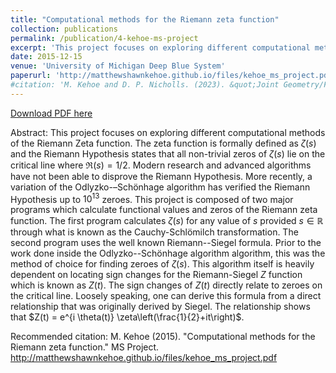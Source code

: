 ```yaml
---
title: "Computational methods for the Riemann zeta function"
collection: publications
permalink: /publication/4-kehoe-ms-project
excerpt: 'This project focuses on exploring different computational methods of the Riemann Zeta function. The zeta function is formally defined as $\zeta(s)$ and the Riemann Hypothesis states that all non-trivial zeros of $\zeta(s)$ lie on the critical line where $\Re(s) = 1/2$. Modern research and advanced algorithms have not been able to disprove the Riemann Hypothesis. More recently, a variation of the Odlyzko-–Schönhage algorithm has verified the Riemann Hypothesis up to $10^{13}$ zeroes. This project is composed of two major programs which calculate functional values and zeros of the Riemann zeta function. The first program calculates $\zeta(s)$ for any value of $s$ provided $s\in\mathbb{R}$ through what is known as the Cauchy-Schlömilch transformation. The second program uses the well known Riemann--Siegel formula. Prior to the work done inside the Odlyzko--Schönhage algorithm algorithm, this was the method of choice for finding zeroes of $\zeta(s)$. This algorithm itself is heavily dependent on locating sign changes for the Riemann-Siegel $Z$ function which is known as $Z(t)$. The sign changes of $Z(t)$ directly relate to zeroes on the critical line. Loosely speaking, one can derive this formula from a direct relationship that was originally derived by Siegel. The relationship shows that $Z(t) = e^{i \theta(t)} \zeta\left(\frac{1}{2}+it\right)$.'
date: 2015-12-15
venue: 'University of Michigan Deep Blue System'
paperurl: 'http://matthewshawnkehoe.github.io/files/kehoe_ms_project.pdf'
#citation: 'M. Kehoe and D. P. Nicholls. (2023). &quot;Joint Geometry/Frequency Analyticity of Fields Scattered by Periodic Layered Media.&quot; <i>SIAM Journal on Mathematical Analysis</i>.'
---
```


[Download PDF here](http://matthewshawnkehoe.github.io/files/kehoe_ms_project.pdf)

Abstract: This project focuses on exploring different computational methods of the Riemann Zeta function. The zeta function is formally defined as $\zeta(s)$ and the Riemann Hypothesis states that all non-trivial zeros of $\zeta(s)$ lie on the critical line where $\Re(s) = 1/2$. Modern research and advanced algorithms have not been able to disprove the Riemann Hypothesis. More recently, a variation of the Odlyzko-–Schönhage algorithm has verified the Riemann Hypothesis up to $10^{13}$ zeroes. This project is composed of two major programs which calculate functional values and zeros of the Riemann zeta function. The first program calculates $\zeta(s)$ for any value of $s$ provided $s\in\mathbb{R}$ through what is known as the Cauchy-Schlömilch transformation. The second program uses the well known Riemann--Siegel formula. Prior to the work done inside the Odlyzko--Schönhage algorithm algorithm, this was the method of choice for finding zeroes of $\zeta(s)$. This algorithm itself is heavily dependent on locating sign changes for the Riemann-Siegel $Z$ function which is known as $Z(t)$. The sign changes of $Z(t)$ directly relate to zeroes on the critical line. Loosely speaking, one can derive this formula from a direct relationship that was originally derived by Siegel. The relationship shows that $Z(t) = e^{i \theta(t)} \zeta\left(\frac{1}{2}+it\right)$.

Recommended citation: M. Kehoe (2015). "Computational methods for the Riemann zeta function." MS Project. http://matthewshawnkehoe.github.io/files/kehoe_ms_project.pdf

